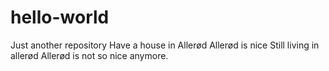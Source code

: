 # hello-world
Just another repository
Have a house in Allerød
Allerød is nice
Still living in allerød
Allerød is not so nice anymore.
